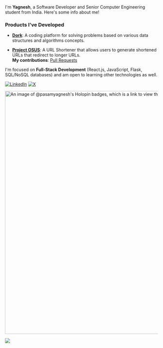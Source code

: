 
I'm **Yagnesh**, a Software Developer and Senior Computer Engineering student from India. Here's some info about me!


### Products I've Developed

- [**Dork**](https://dork-application.vercel.app/): A coding platform for solving problems based on various data structures and algorithms concepts.

- [**Project OSUS**](https://project-osus.vercel.app/): A URL Shortener that allows users to generate shortened URLs that redirect to longer URLs.  
  **My contributions**: [Pull Requests](https://github.com/harshithtunuguntla/project-osus/pulls?q=is%3Apr+is%3Aclosed+author%3Apasamyagnesh)



I'm focused on **Full-Stack Development** (React.js, JavaScript, Flask, SQL/NoSQL databases) and am open to learning other technologies as well.

[![LinkedIn](https://img.shields.io/badge/LinkedIn-%230077B5.svg?logo=linkedin&logoColor=white)](https://linkedin.com/in/yagneshpasam) 
[![X](https://img.shields.io/badge/X-black.svg?logo=X&logoColor=white)](https://x.com/yagneshpasam)

<a href="https://holopin.io/@pasamyagnesh">
    <img src="https://holopin.me/pasamyagnesh" alt="An image of @pasamyagnesh's Holopin badges, which is a link to view their full Holopin profile" width="800"/>
</a>


[![](https://visitcount.itsvg.in/api?id=pasamyagnesh&icon=0&color=3)](https://visitcount.itsvg.in)

<!-- Proudly created with GPRM ( https://gprm.itsvg.in ) -->
